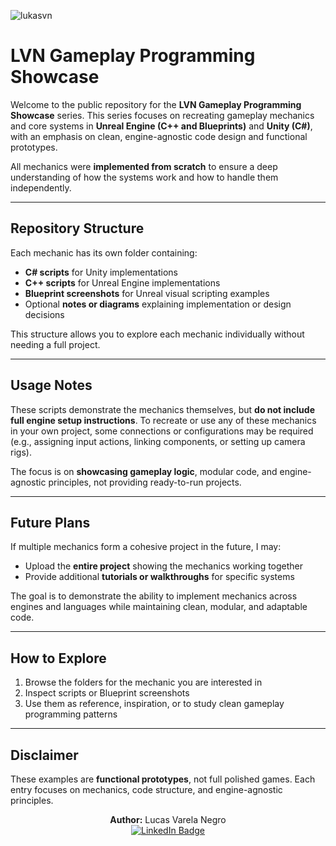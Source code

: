 <p align="left"> <img src="https://komarev.com/ghpvc/?username=lukasvn&label=%20Views&color=0e75b6&style=flat" alt="lukasvn" /> </p>

# LVN Gameplay Programming Showcase

Welcome to the public repository for the **LVN Gameplay Programming Showcase** series. This series focuses on recreating gameplay mechanics and core systems in **Unreal Engine (C++ and Blueprints)** and **Unity (C#)**, with an emphasis on clean, engine-agnostic code design and functional prototypes.

All mechanics were **implemented from scratch** to ensure a deep understanding of how the systems work and how to handle them independently.

---

## Repository Structure

Each mechanic has its own folder containing:

- **C# scripts** for Unity implementations  
- **C++ scripts** for Unreal Engine implementations  
- **Blueprint screenshots** for Unreal visual scripting examples  
- Optional **notes or diagrams** explaining implementation or design decisions  

This structure allows you to explore each mechanic individually without needing a full project.

---

## Usage Notes

These scripts demonstrate the mechanics themselves, but **do not include full engine setup instructions**. To recreate or use any of these mechanics in your own project, some connections or configurations may be required (e.g., assigning input actions, linking components, or setting up camera rigs).  

The focus is on **showcasing gameplay logic**, modular code, and engine-agnostic principles, not providing ready-to-run projects.

---

## Future Plans

If multiple mechanics form a cohesive project in the future, I may:

- Upload the **entire project** showing the mechanics working together  
- Provide additional **tutorials or walkthroughs** for specific systems  

The goal is to demonstrate the ability to implement mechanics across engines and languages while maintaining clean, modular, and adaptable code.

---

## How to Explore

1. Browse the folders for the mechanic you are interested in  
2. Inspect scripts or Blueprint screenshots  
3. Use them as reference, inspiration, or to study clean gameplay programming patterns  

---

## Disclaimer

These examples are **functional prototypes**, not full polished games. Each entry focuses on mechanics, code structure, and engine-agnostic principles.

<p align="center">
  <strong>Author:</strong> Lucas Varela Negro<br>
  <a href="https://www.linkedin.com/in/lucas-varela-negro/" target="_blank">
    <img src="https://img.shields.io/badge/LinkedIn-0077B5?style=for-the-badge&logo=linkedin&logoColor=white" alt="LinkedIn Badge">
  </a>
</p>

